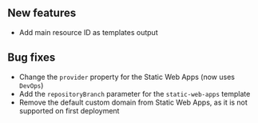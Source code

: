 [//]: # (Format this CHANGELOG.md with these titles:)
[//]: # (Breaking changes)
[//]: # (New features)
[//]: # (Bug fixes)
[//]: # (Minor changes)

## New features

- Add main resource ID as templates output

## Bug fixes

- Change the `provider` property for the Static Web Apps (now uses `DevOps`)
- Add the `repositoryBranch` parameter for the `static-web-apps` template
- Remove the default custom domain from Static Web Apps, as it is not supported on first deployment

